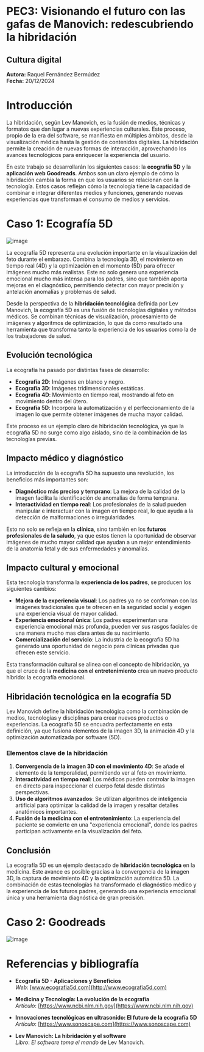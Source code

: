 # **PEC3: Visionando el futuro con las gafas de Manovich: redescubriendo la hibridación**

## **Cultura digital**

**Autora:** Raquel Fernández Bermúdez  
**Fecha:** 20/12/2024  

# **Introducción**

La hibridación, según Lev Manovich, es la fusión de medios, técnicas y formatos que dan lugar a nuevas experiencias culturales. Este proceso, propio de la era del software, se manifiesta en múltiples ámbitos, desde la visualización médica hasta la gestión de contenidos digitales. La hibridación permite la creación de nuevas formas de interacción, aprovechando los avances tecnológicos para enriquecer la experiencia del usuario.

En este trabajo se desarrollarán los siguientes casos: la **ecografía 5D** y la **aplicación web Goodreads**. Ambos son un claro ejemplo de cómo la hibridación cambia la forma en que los usuarios se relacionan con la tecnología. Estos casos reflejan cómo la tecnología tiene la capacidad de combinar e integrar diferentes medios y funciones, generando nuevas experiencias que transforman el consumo de medios y servicios.

# **Caso 1: Ecografía 5D**  

![image](https://ecolady.es/wp-content/uploads/2022/11/WhatsApp-Image-2022-11-04-at-10.45.41-PM.jpeg)  

La ecografía 5D representa una evolución importante en la visualización del feto durante el embarazo. Combina la tecnología 3D, el movimiento en tiempo real (4D) y la optimización en el momento (5D) para ofrecer imágenes mucho más realistas. Este no solo genera una experiencia emocional mucho más intensa para los padres, sino que también aporta mejoras en el diagnóstico, permitiendo detectar con mayor precisión y antelación anomalías y problemas de salud.  

Desde la perspectiva de la **hibridación tecnológica** definida por Lev Manovich, la ecografía 5D es una fusión de tecnologías digitales y métodos médicos. Se combinan técnicas de visualización, procesamiento de imágenes y algoritmos de optimización, lo que da como resultado una herramienta que transforma tanto la experiencia de los usuarios como la de los trabajadores de salud.  

## **Evolución tecnológica**  

La ecografía ha pasado por distintas fases de desarrollo:  
- **Ecografía 2D**: Imágenes en blanco y negro.  
- **Ecografía 3D**: Imágenes tridimensionales estáticas.  
- **Ecografía 4D**: Movimiento en tiempo real, mostrando al feto en movimiento dentro del útero.  
- **Ecografía 5D**: Incorpora la automatización y el perfeccionamiento de la imagen lo que permite obtener imágenes de mucha mayor calidad.  

Este proceso es un ejemplo claro de hibridación tecnológica, ya que la ecografía 5D no surge como algo aislado, sino de la combinación de las tecnologías previas.  

## **Impacto médico y diagnóstico**  

La introducción de la ecografía 5D ha supuesto una revolución, los beneficios más importantes son:  
- **Diagnóstico más preciso y temprano**: La mejora de la calidad de la imagen facilita la identificación de anomalías de forma temprana.  
- **Interactividad en tiempo real**: Los profesionales de la salud pueden manipular e interactuar con la imagen en tiempo real, lo que ayuda a la detección de malformaciones o irregularidades.  

Esto no solo se refleja en la **clínica**, sino también en los **futuros profesionales de la saludo**, ya que estos tienen la oportunidad de observar imágenes de mucho mayor calidad que ayudan a un mejor entendimiento de la anatomía fetal y de sus enfermedades y anomalías.  

## **Impacto cultural y emocional**  

Esta tecnología transforma la **experiencia de los padres**, se producen los siguientes cambios:  
- **Mejora de la experiencia visual**: Los padres ya no se conforman con las imágenes tradicionales que te ofrecen en la seguridad social y exigen una experiencia visual de mayor calidad.  
- **Experiencia emocional única**: Los padres experimentan una experiencia emocional más profunda, pueden ver sus rasgos faciales de una manera mucho mas clara antes de su nacimiento.  
- **Comercialización del servicio**: La industria de la ecografía 5D ha generado una oportunidad de negocio para clínicas privadas que ofrecen este servicio.  

Esta transformación cultural se alinea con el concepto de hibridación, ya que el cruce de la **medicina con el entretenimiento** crea un nuevo producto híbrido: la ecografía emocional.  

## **Hibridación tecnológica en la ecografía 5D**  

Lev Manovich define la hibridación tecnológica como la combinación de medios, tecnologías y disciplinas para crear nuevos productos o experiencias. La ecografía 5D se encuadra perfectamente en esta definición, ya que fusiona elementos de la imagen 3D, la animación 4D y la optimización automatizada por software (5D).  

### **Elementos clave de la hibridación**  
1. **Convergencia de la imagen 3D con el movimiento 4D**: Se añade el elemento de la temporalidad, permitiendo ver al feto en movimiento.  
2. **Interactividad en tiempo real**: Los médicos pueden controlar la imagen en directo para inspeccionar el cuerpo fetal desde distintas perspectivas.  
3. **Uso de algoritmos avanzados**: Se utilizan algoritmos de inteligencia artificial para optimizar la calidad de la imagen y resaltar detalles anatómicos importantes.  
4. **Fusión de la medicina con el entretenimiento**: La experiencia del paciente se convierte en una "experiencia emocional", donde los padres participan activamente en la visualización del feto.  

## **Conclusión**  

La ecografía 5D es un ejemplo destacado de **hibridación tecnológica** en la medicina. Este avance es posible gracias a la convergencia de la imagen 3D, la captura de movimiento 4D y la optimización automática 5D. La combinación de estas tecnologías ha transformado el diagnóstico médico y la experiencia de los futuros padres, generando una experiencia emocional única y una herramienta diagnóstica de gran precisión.  

# **Caso 2: Goodreads**  

![image](https://scribemedia.com/wp-content/uploads/2020/02/How-To-Set-Up-Your-Goodreads-Author-Profile.jpg)  


# **Referencias y bibliografía**  

- **Ecografía 5D - Aplicaciones y Beneficios**  
  *Web*: [www.ecografia5d.com](http://www.ecografia5d.com)  

- **Medicina y Tecnología: La evolución de la ecografía**  
  *Artículo*: [https://www.ncbi.nlm.nih.gov](https://www.ncbi.nlm.nih.gov)  

- **Innovaciones tecnológicas en ultrasonido: El futuro de la ecografía 5D**  
  *Artículo*: [https://www.sonoscape.com](https://www.sonoscape.com)  

- **Lev Manovich: La hibridación y el software**  
  *Libro*: *El software toma el mando* de Lev Manovich.  
